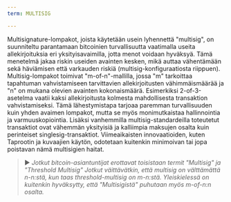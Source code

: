 ```yaml
---
term: MULTISIG

---
```

Multisignature-lompakot, joista käytetään usein lyhennettä "multisig", on suunniteltu parantamaan bitcoinien turvallisuutta vaatimalla useita allekirjoituksia eri yksityisavaimilla, jotta menot voidaan hyväksyä. Tämä menetelmä jakaa riskin useiden avainten kesken, mikä auttaa vähentämään sekä häviämisen että varkauden riskiä (multisig-konfiguraatiosta riippuen). Multisig-lompakot toimivat "m-of-n"-mallilla, jossa "m" tarkoittaa tapahtuman vahvistamiseen tarvittavien allekirjoitusten vähimmäismäärää ja "n" on mukana olevien avainten kokonaismäärä. Esimerkiksi 2-of-3-asetelma vaatii kaksi allekirjoitusta kolmesta mahdollisesta transaktion vahvistamiseksi. Tämä lähestymistapa tarjoaa paremman turvallisuuden kuin yhden avaimen lompakot, mutta se myös monimutkaistaa hallinnointia ja varmuuskopiointia. Lisäksi vanhemmilla multisig-standardeilla toteutetut transaktiot ovat vähemmän yksityisiä ja kalliimpia maksujen osalta kuin perinteiset singlesig-transaktiot. Viimeaikaisten innovaatioiden, kuten Taprootin ja kuvaajien käytön, odotetaan kuitenkin minimoivan tai jopa poistavan nämä multisigien haitat.

> ► *Jotkut bitcoin-asiantuntijat erottavat toisistaan termit "Multisig" ja "Threshold Multisig" Jotkut väittävätkin, että multisig on välttämättä n-n:stä, kun taas threshold-multisig on m-n:stä. Yleiskielessä on kuitenkin hyväksytty, että "Multisigistä" puhutaan myös m-of-n:n osalta.*